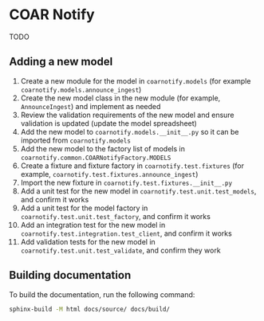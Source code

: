 # COAR Notify

TODO

## Adding a new model

1. Create a new module for the model in `coarnotify.models` (for example `coarnotify.models.announce_ingest`)
2. Create the new model class in the new module (for example, `AnnounceIngest`) and implement as needed
3. Review the validation requirements of the new model and ensure validation is updated (update the model spreadsheet)
4. Add the new model to `coarnotify.models.__init__.py` so it can be imported from `coarnotify.models`
5. Add the new model to the factory list of models in `coarnotify.common.COARNotifyFactory.MODELS`
6. Create a fixture and fixture factory in `coarnotify.test.fixtures` (for example, `coarnotify.test.fixtures.announce_ingest`)
7. Import the new fixture in `coarnotify.test.fixtures.__init__.py`
8. Add a unit test for the new model in `coarnotify.test.unit.test_models`, and confirm it works
9. Add a unit test for the model factory in `coarnotify.test.unit.test_factory`, and confirm it works
10. Add an integration test for the new model in `coarnotify.test.integration.test_client`, and confirm it works
11. Add validation tests for the new model in `coarnotify.test.unit.test_validate`, and confirm they work


## Building documentation

To build the documentation, run the following command:

```bash
sphinx-build -M html docs/source/ docs/build/
```